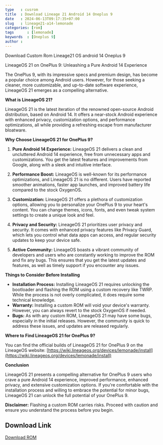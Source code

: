 ```yaml
---
type   : cusrom
title  : Download Lineage 21 Android 14 Oneplus 9 
date   : 2024-06-13T09:17:35+07:00
slug   : lineage21-a14-lemonade
categories: [rom]
tags      : [lemonade]
keywords  : [Oneplus 9]
author :
---
```


Download Custom Rom Lineage21 OS android 14 Oneplus 9

LineageOS 21 on OnePlus 9: Unleashing a Pure Android 14 Experience

The OnePlus 9, with its impressive specs and premium design, has become a popular choice among Android users. However, for those seeking a cleaner, more customizable, and up-to-date software experience, LineageOS 21 emerges as a compelling alternative.

**What is LineageOS 21?**

LineageOS 21 is the latest iteration of the renowned open-source Android distribution, based on Android 14. It offers a near-stock Android experience with enhanced privacy, customization options, and performance optimizations, all while providing a refreshing escape from manufacturer bloatware.

**Why Choose LineageOS 21 for OnePlus 9?**

1. **Pure Android 14 Experience:** LineageOS 21 delivers a clean and uncluttered Android 14 experience, free from unnecessary apps and customizations. You get the latest features and improvements from Google, along with a sleek and intuitive interface.

2. **Performance Boost:** LineageOS is well-known for its performance optimizations, and LineageOS 21 is no different. Users have reported smoother animations, faster app launches, and improved battery life compared to the stock OxygenOS.

3. **Customization:** LineageOS 21 offers a plethora of customization options, allowing you to personalize your OnePlus 9 to your heart's content. You can change themes, icons, fonts, and even tweak system settings to create a unique look and feel.

4. **Privacy and Security:** LineageOS 21 prioritizes user privacy and security. It comes with enhanced privacy features like Privacy Guard, which lets you control what data apps can access, and regular security updates to keep your device safe.

5. **Active Community:** LineageOS boasts a vibrant community of developers and users who are constantly working to improve the ROM and fix any bugs. This ensures that you get the latest updates and features, as well as timely support if you encounter any issues.

**Things to Consider Before Installing**

* **Installation Process:** Installing LineageOS 21 requires unlocking the bootloader and flashing the ROM using a custom recovery like TWRP. While the process is not overly complicated, it does require some technical knowledge.
* **Warranty:** Installing a custom ROM will void your device's warranty. However, you can always revert to the stock OxygenOS if needed.
* **Bugs:** As with any custom ROM, LineageOS 21 may have some bugs, especially in the initial releases. However, the community is quick to address these issues, and updates are released regularly.

**Where to Find LineageOS 21 for OnePlus 9?**

You can find the official builds of LineageOS 21 for OnePlus 9 on the LineageOS website: [https://wiki.lineageos.org/devices/lemonade/install](https://wiki.lineageos.org/devices/lemonade/install)

**Conclusion**

LineageOS 21 presents a compelling alternative for OnePlus 9 users who crave a pure Android 14 experience, improved performance, enhanced privacy, and extensive customization options. If you're comfortable with the installation process and willing to embrace the potential for minor bugs, LineageOS 21 can unlock the full potential of your OnePlus 9.

**Disclaimer:** Flashing a custom ROM carries risks. Proceed with caution and ensure you understand the process before you begin.


## Download Link
[Download ROM](https://t.me/wahyu6070files/798?single)

